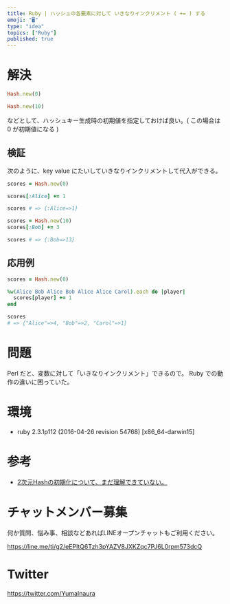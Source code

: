 ```yaml
---
title: Ruby | ハッシュの各要素に対して いきなりインクリメント ( += ) する
emoji: "🖥"
type: "idea"
topics: ["Ruby"]
published: true
---
```


# 解決

```rb
Hash.new(0)
```


```rb
Hash.new(10)
```

などとして、ハッシュキー生成時の初期値を指定しておけば良い。( この場合は 0 が初期値になる )

## 検証

次のように、key value にたいしていきなりインクリメントして代入ができる。

```rb
scores = Hash.new(0)

scores[:Alice] += 1

scores # => {:Alice=>1}
```

```rb
scores = Hash.new(10)
scores[:Bob] += 3

scores # => {:Bob=>13}
```

## 応用例

```rb
scores = Hash.new(0)

%w(Alice Bob Alice Bob Alice Alice Carol).each do |player|
  scores[player] += 1
end

scores
# => {"Alice"=>4, "Bob"=>2, "Carol"=>1}
```

# 問題

Perl だと、変数に対して「いきなりインクリメント」できるので。
Ruby での動作の違いに困っていた。

# 環境

- ruby 2.3.1p112 (2016-04-26 revision 54768) [x86_64-darwin15]

# 参考

- [2次元Hashの初期化について、まだ理解できていない。](http://qiita.com/mochizukikotaro/items/0401e3f8f0df8c658bb2)








<!-- Update From Qiita API -->

# チャットメンバー募集


何か質問、悩み事、相談などあればLINEオープンチャットもご利用ください。

https://line.me/ti/g2/eEPltQ6Tzh3pYAZV8JXKZqc7PJ6L0rpm573dcQ





# Twitter


https://twitter.com/YumaInaura


<!-- Update From Qiita API -->


